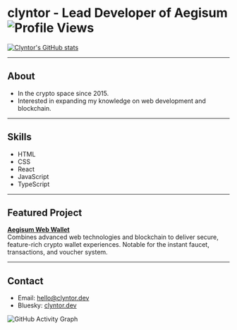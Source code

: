 # clyntor - Lead Developer of Aegisum ![Profile Views](https://komarev.com/ghpvc/?username=clyntor&label=Profile%20views&color=0e75b6&style=flat)


[![Clyntor's GitHub stats](https://github-readme-stats.vercel.app/api?username=clyntor&theme=tokyonight)](https://github.com/anuraghazra/github-readme-stats)




---

## About

- In the crypto space since 2015.
- Interested in expanding my knowledge on web development and blockchain.

---

## Skills

- HTML
- CSS
- React
- JavaScript
- TypeScript

---

## Featured Project

**[Aegisum Web Wallet](https://wallet.aegisum.com/)**  
Combines advanced web technologies and blockchain to deliver secure, feature-rich crypto wallet experiences. Notable for the instant faucet, transactions, and voucher system.

---

## Contact

- Email: hello@clyntor.dev
- Bluesky: [clyntor.dev](https://bsky.app/profile/clyntor.dev)


![GitHub Activity Graph](https://github-readme-activity-graph.vercel.app/graph?username=clyntor&theme=github-compact)


